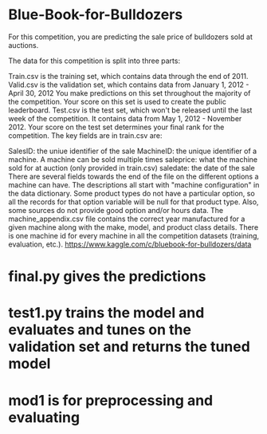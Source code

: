 # Blue-Book-for-Bulldozers
For this competition, you are predicting the sale price of bulldozers sold at auctions.

The data for this competition is split into three parts:

Train.csv is the training set, which contains data through the end of 2011.
Valid.csv is the validation set, which contains data from January 1, 2012 - April 30, 2012 You make predictions on this set throughout the majority of the competition. Your score on this set is used to create the public leaderboard.
Test.csv is the test set, which won't be released until the last week of the competition. It contains data from May 1, 2012 - November 2012. Your score on the test set determines your final rank for the competition.
The key fields are in train.csv are:

SalesID: the uniue identifier of the sale
MachineID: the unique identifier of a machine.  A machine can be sold multiple times
saleprice: what the machine sold for at auction (only provided in train.csv)
saledate: the date of the sale
There are several fields towards the end of the file on the different options a machine can have.  The descriptions all start with "machine configuration" in the data dictionary.  Some product types do not have a particular option, so all the records for that option variable will be null for that product type.  Also, some sources do not provide good option and/or hours data.
The machine_appendix.csv file contains the correct year manufactured for a given machine along with the make, model, and product class details. There is one machine id for every machine in all the competition datasets (training, evaluation, etc.).
https://www.kaggle.com/c/bluebook-for-bulldozers/data

# final.py gives the predictions
# test1.py  trains the model and evaluates and tunes on the validation set and returns the tuned model
# mod1 is for preprocessing and evaluating
